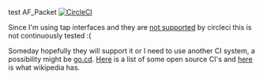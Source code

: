 test AF_Packet [![CircleCI](https://circleci.com/gh/winksaville/test-af_packet.svg?style=svg)](https://circleci.com/gh/winksaville/test-af_packet)

Since I'm using tap interfaces and they are [not supported](https://discuss.circleci.com/t/how-to-create-tap-network-interfaces/4483) by circleci this is
not continuously tested :(

Someday hopefully they will support it or I need to use another CI system, a
possibility might be [go.cd](https://www.go.cd). [Here](https://opensource.com/business/15/7/six-continuous-integration-tools) is a list of some
open source CI's and [here](https://en.wikipedia.org/wiki/Comparison_of_continuous_integration_software) is what wikipedia has.
